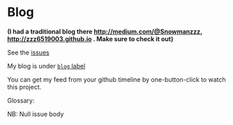 Blog
====

**(I had a traditional blog there http://medium.com/@Snowmanzzz, http://zzz6519003.github.io . Make sure to check it out)**

See the [issues](https://github.com/zzz6519003/blog/issues?state=open)

My blog is under [`blog` label](https://github.com/zzz6519003/blog/labels/blog)

You can get my feed from your github timeline by one-button-click to watch this project.


Glossary:

NB: Null issue body
